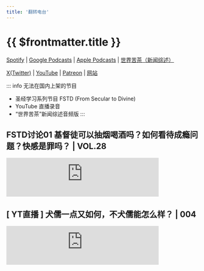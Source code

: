 ```yaml
---
title: '翻转电台'
---
```


# {{ $frontmatter.title }}

[Spotify](https://open.spotify.com/show/6O2YwvuGpP2y17SpC8MM5s) | [Google Podcasts](https://podcasts.google.com/feed/aHR0cHM6Ly9hbmNob3IuZm0vcy8xNDFlNjUyYy9wb2RjYXN0L3Jzcw) | [Apple Podcasts](https://podcasts.apple.com/cn/podcast/%E7%BF%BB%E8%BD%AC%E5%8F%B0%E7%94%B5-%E7%BF%BB%E7%94%B5/id1119089237) | [世界苦茶（新闻综述）](https://open.spotify.com/show/3yYCUc0p3NcBp2raL7XOjj?si=7f9fcd7926e742b8)

[X(Twitter)](https://twitter.com/Ansel_Flipradio) | [YouTube](https://www.youtube.com/@flipradio_fearnation) | [Patreon](https://www.patreon.com/flipradio) | [网站](https://www.flipradio.club/)

::: info 无法在国内上架的节目
- 圣经学习系列节目 FSTD (From Secular to Divine)
- YouTube 直播录音
- “世界苦茶”新闻综述音频版
:::

## FSTD讨论01 基督徒可以抽烟喝酒吗？如何看待成瘾问题？快感是罪吗？ | VOL.28

<iframe src="https://podcasters.spotify.com/pod/show/flipradio/embed/episodes/FSTD01---VOL-28-e2bqmh1/a-aajmlm7" height="102px" width="400px" frameborder="0" scrolling="no"></iframe>

## [ YT直播 ] 犬儒一点又如何，不犬儒能怎么样？ | 004

<iframe src="https://podcasters.spotify.com/pod/show/flipradio/embed/episodes/YT----004-e2be5cc/a-aaif23v" height="102px" width="400px" frameborder="0" scrolling="no"></iframe>